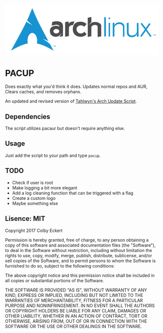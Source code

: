 
![logo](logo.png)

# PACUP

Does exactly what you'd think it does. Updates normal repos and AUR, Clears caches, and removes orphans.

An updated and revised version of [Tahlwyn's Arch Update Script](https://github.com/Tahlwyn/Arch-Update-Script).

## Dependencies

The script utilizes pacaur but doesn't require anything else.

## Usage

Just add the script to your path and type `pacup`.

## TODO
* Check if user is root
* Make logging a bit more elegant 
* Add a log cleaning function that can be triggered with a flag
* Create a custom logo
* Maybe something else

## Lisence: MIT

Copyright 2017 Colby Eckert

Permission is hereby granted, free of charge, to any person obtaining a copy of this software and associated documentation files (the "Software"), to deal in the Software without restriction, including without limitation the rights to use, copy, modify, merge, publish, distribute, sublicense, and/or sell copies of the Software, and to permit persons to whom the Software is furnished to do so, subject to the following conditions:

The above copyright notice and this permission notice shall be included in all copies or substantial portions of the Software.

THE SOFTWARE IS PROVIDED "AS IS", WITHOUT WARRANTY OF ANY KIND, EXPRESS OR IMPLIED, INCLUDING BUT NOT LIMITED TO THE WARRANTIES OF MERCHANTABILITY, FITNESS FOR A PARTICULAR PURPOSE AND NONINFRINGEMENT. IN NO EVENT SHALL THE AUTHORS OR COPYRIGHT HOLDERS BE LIABLE FOR ANY CLAIM, DAMAGES OR OTHER LIABILITY, WHETHER IN AN ACTION OF CONTRACT, TORT OR OTHERWISE, ARISING FROM, OUT OF OR IN CONNECTION WITH THE SOFTWARE OR THE USE OR OTHER DEALINGS IN THE SOFTWARE.
